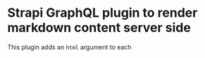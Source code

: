 # Strapi GraphQL plugin to render markdown content server side

This plugin adds an `html` argument to each 
